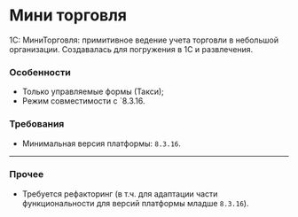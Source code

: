 # Мини торговля
1С: МиниТорговля: примитивное ведение учета торговли в небольшой организации.
Создавалась для погружения в 1С и развлечения.

### Особенности
- Только управляемые формы (Такси);
- Режим совместимости с `8.3.16.

### Требования
- Минимальная версия платформы: `8.3.16`.

---

### Прочее
- Требуется рефакторинг (в т.ч. для адаптации части функциональности для версий платформы младше `8.3.16`).
